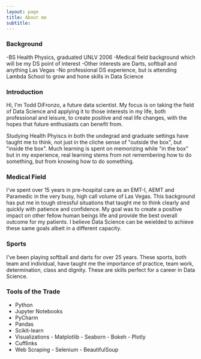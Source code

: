 ```yaml
---
layout: page
title: About me
subtitle: 
---
```


### Background
 -BS Health Physics, graduated UNLV 2006
 -Medical field background which will be my DS point of interest
 -Other interests are Darts, softball and anything Las Vegas
 -No professional DS experience, but is attending Lambda School to grow and hone skills in Data Science
 
### Introduction
Hi, I'm Todd DiFronzo, a future data scientist. My focus is on taking the field of Data Science and applying it to those interests in my life, both professional and leisure, to create positive and real life changes, with the hopes that future enthusiasts can benefit from.

Studying Health Phyiscs in both the undegrad and graduate settings have taught me to think, not just in the cliche sense of "outside the box", but "inside the box". Much learning is spent on memorizing while "in the box" but in my experience, real learning stems from not remembering how to do something, but from knowing how to do something.

### Medical Field
I've spent over 15 years in pre-hospital care as an EMT-I, AEMT and Paramedic in the very busy, high call volume of Las Vegas. This background has put me in tough stressful situations that taught me to think clearly and quickly with patience and confidence. My goal was to create a positive impact on other fellow human beings life and provide the best overall outcome for my patients. I believe Data Science can be weielded to achieve these same goals albeit in a different capacity.

### Sports
I've been playing softball and darts for over 25 years. These sports, both team and individual, have taught me the importance of practice, team work, determination, class and dignity. These are skills perfect for a career in Data Science.

### Tools of the Trade

- Python
- Jupyter Notebooks
- PyCharm
- Pandas
- Scikit-learn
- Visualizations
          - Matplotlib
          - Seaborn
          - Bokeh
          - Plotly
- Cufflinks
- Web Scraping
          - Selenium
          - BeautifulSoup




